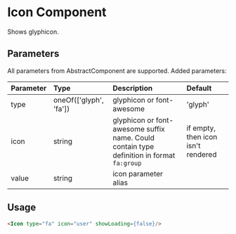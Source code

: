 # Icon Component

Shows glyphicon.

## Parameters

All parameters from AbstractComponent are supported. Added parameters:

| Parameter | Type | Description | Default  |
| - | :- | :- | :- |
| type  | oneOf(['glyph', 'fa'])   | glyphicon or font-awesome | 'glyph' |
| icon  | string   | glyphicon or font-awesome suffix name. Could contain type definition in format `fa:group` | if empty, then icon isn't rendered |
| value  | string   |  icon parameter alias  |  ||

## Usage

```html
<Icon type="fa" icon="user" showLoading={false}/>
```
